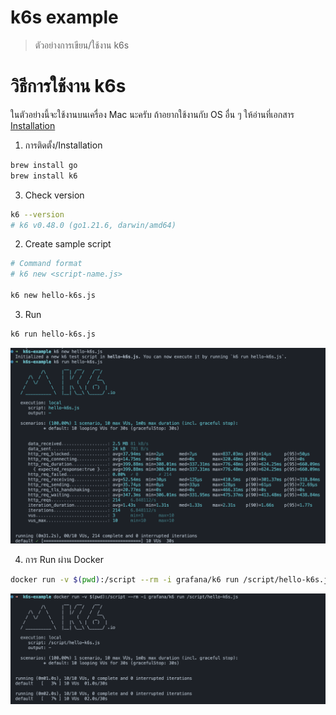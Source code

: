 # k6s example

> ตัวอย่างการเขียน/ใช้งาน k6s

# วิธีการใช้งาน k6s

ในตัวอย่างนี้จะใช้งานบนเครื่อง Mac นะครับ ถ้าอยากใช้งานกับ OS อื่น ๆ ให้อ่านที่เอกสาร [Installation](https://k6.io/docs/get-started/installation/)

1. การติดตั้ง/Installation

```sh
brew install go
brew install k6
```

3. Check version

```sh
k6 --version
# k6 v0.48.0 (go1.21.6, darwin/amd64)
```

2. Create sample script

```sh
# Command format
# k6 new <script-name.js>

k6 new hello-k6s.js
```

3. Run

```sh
k6 run hello-k6s.js
```

![](how-to-use.png)

4. การ Run ผ่าน Docker 

```sh
docker run -v $(pwd):/script --rm -i grafana/k6 run /script/hello-k6s.js 
```

![](./run-via-docker.png)
